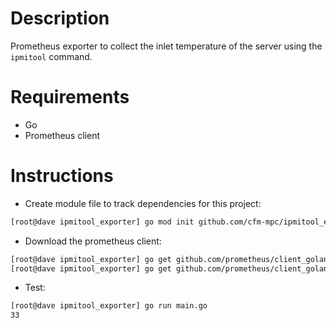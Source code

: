# Description

Prometheus exporter to collect the inlet temperature of the server using the `ipmitool` command.

# Requirements

- Go
- Prometheus client

# Instructions

- Create module file to track dependencies for this project:
```bash
[root@dave ipmitool_exporter] go mod init github.com/cfm-mpc/ipmitool_exporter
```

- Download the prometheus client:
```bash
[root@dave ipmitool_exporter] go get github.com/prometheus/client_golang/prometheus
[root@dave ipmitool_exporter] go get github.com/prometheus/client_golang/prometheus/promhttp
```

- Test:
```bash
[root@dave ipmitool_exporter] go run main.go
33
```

